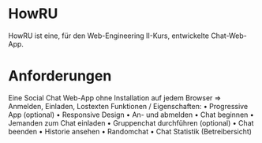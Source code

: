 # HowRU
HowRU ist eine, für den Web-Engineering II-Kurs, entwickelte Chat-Web-App.
# Anforderungen
Eine Social Chat Web-App ohne Installation auf
jedem Browser => Anmelden, Einladen, Lostexten
Funktionen / Eigenschaften:
• Progressive App (optional)
• Responsive Design
• An- und abmelden
• Chat beginnen
• Jemanden zum Chat einladen
• Gruppenchat durchführen (optional)
• Chat beenden
• Historie ansehen
• Randomchat
• Chat Statistik (Betreibersicht)